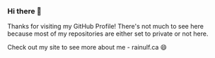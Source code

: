 ### Hi there 👋

Thanks for visiting my GitHub Profile! There's not much to see here because most of my repositories are either set to private or not here.

Check out my site to see more about me - rainulf.ca 😄 

<!--
**rainulf/rainulf** is a ✨ _special_ ✨ repository because its `README.md` (this file) appears on your GitHub profile.

Here are some ideas to get you started:

- 🔭 I’m currently working on ...
- 🌱 I’m currently learning ...
- 👯 I’m looking to collaborate on ...
- 🤔 I’m looking for help with ...
- 💬 Ask me about ...
- 📫 How to reach me: ...
- 😄 Pronouns: ...
- ⚡ Fun fact: ...
-->
